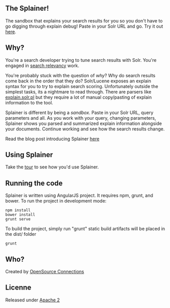 ## The Splainer!

The sandbox that explains your search results for you so you don't have to go digging through explain debug! Paste in your Solr URL and go. Try it out [here](http://splainer.io). 

## Why?

You're a search developer trying to tune search results with Solr. You're engaged in [search relevancy](http://opensourceconnections.com/blog/2014/06/10/what-is-search-relevancy/) work. 

You're probably stuck with the question of *why*? Why do search results come back in the order that they do? Solr/Lucene exposes an explain syntax for you to try to explain search scoring. Unfortunately outside the simplest tasks, its a nightmare to read through. There are parsers like [explain.solr.pl](http://explain.solr.pl) but they require a lot of manual copy/pasting of explain information to the tool.

Splainer is different by being a *sandbox*. Paste in your Solr URL, query parameters and all. As you work with your query, changing parameters, Splainer shows you parsed and summarized explain information alongside your documents. Continue working and see how the search results change. 

Read the blog post introducing Splainer [here](http://opensourceconnections.com/blog/2014/08/18/introducing-splainer-the-open-source-search-sandbox-that-tells-you-why/)

## Using Splainer

Take the [tour](http://splainer.io/help.html) to see how you'd use Splainer.

## Running the code

Splainer is written using AngularJS project. It requires npm, grunt, and bower. To run the project in development mode:

    npm install
    bower install
    grunt serve
    
To build the project, simply run "grunt" static build artifacts will be placed in the dist/ folder

    grunt

## Who?

Created by [OpenSource Connections](http://opensourceconnections.com)

## Licenne

Released under [Apache 2](LICENSE.txt)
